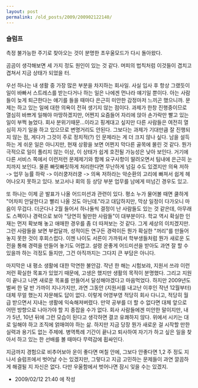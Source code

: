 ```yaml
---
layout: post
permalink: /old_posts/2009/200902122140/
---
```


### 슬럼프

측정 불가능한 주기로 찾아오는 것이 분명한 초우울모드가 다시 돌아왔다.

곰곰이 생각해보면 세 가지 정도 원인이 있는 것 같다. 머피의 법칙처럼 이것들이 겹치고 겹쳐서 지금 상태가 되었을 터.

우선 하나는 내 생활 중 가장 많은 부분을 차지하는 회사일.
사실 입사 후 항상 그랬듯이 일이 바빠서 스트레스를 받는다거나 하는 일은 나에겐 먼나라 얘기일 뿐이다. 아는 사람들이 늦게 퇴근한다는 얘기를 들을 때마다 은근히 미안한 감정마저 느끼곤 했으니까.
문제는 하고 있는 일에 대한 의욕이 전혀 생기지 않는 점이다. 과제가 한창 진행중이므로 열심히 바쁘게 일해야 마땅하겠지만, 어쩐지 요즘들어 자리에 앉아 손가락만 빨고 있는 일이 부쩍 늘었다. 회사 분위기때문...이라고 핑계대고 싶지만 다른 사람들은 여전히 열심히 자기 일을 하고 있으므로 변명거리도 안된다. 그보다는 과제가 기대만큼 잘 진행되지 않는 점, 게다가 그것이 주로 정치적(?) 인 문제라는 게 더 크지 않나 싶다. 남을 설득하는 게 쉬운 일은 아니지만, 현재 상황을 보면 어쩐지 막다른 골목에 몰린 것 같다. 뭔가 극적으로 일이 풀리지 않는 이상, 이 상태가 쉽게 호전될 가능성은 낮아 보인다.
거기에 다른 서비스 쪽에서 이런저런 문제제기와 함께 요구사항이 딸려오면서 팀내에 은근히 눈치까지 보인다. 물론 빠릿빠릿하게 처리한다면 무난하게 넘길 수도 있겠지만 의욕 저하 -> 업무 능률 하락 -> 이러쿵저러쿵 -> 의욕 저하라는 악순환의 고리에 빠져서 쉽게 헤어나오지 못하고 있다. 보고서나 회의 등 상당 부분 업무를 남에게 떠넘긴 경우도 있고.

또 하나는 이제 곧 발표가 나올 어드미션과 관련이 있다.
평소 누가 물어볼 때면 쿨하게 "어차피 안달한다고 빨리 나올 것도 아닌데."라고 대답하지만, 막상 일정이 다가오니 마음이 무겁다. 더군다나 2월 들어서 하나둘씩 결정이 난 사람들도 있는 것 같은데, 아무래도 스펙이나 경력으로 보아 "당연히 될만한 사람들"이 대부분이다. 학교 역시 확실한 인재는 먼저 확보해 놓고 애매한 경우를 좀 더 따져보는 것 같다. 그게 세상의 이치겠지만. 그런 사람들을 보면 부럽달까, 성적이든 연구든 경력이든 뭔가 확실한 "꺼리"를 만들어 놓지 못한 것이 후회스럽다. 이젠 나이도 서른이 가까워서 학부생들처럼 뭔가 새로운 도전을 통해 경력을 만들어 놓기도 어렵고.
설령 운좋게 어드미션을 받아도 과연 잘 할 수 있을까 하는 걱정도 들지만, 그건 아직까지는 그다지 큰 부담은 아니다.

마지막은 내 평소 생활에 대한 막연한 불안감.
작년 한 해는 시험보랴, 지원서 쓰랴 이런저런 확실한 목표가 있었기 때문에, 고생은 했지만 생활의 목적이 분명했다. 그리고 지원이 끝나고 나면 새로운 목표를 만들어서 달성해야겠다고 마음먹었다. 하지만 2009년도 벌써 한 달 반 가까이 지나가지만, 과연 그동안 (지원서를 내고난 이후인 작년 12월부터) 대체 무얼 했는지 자문해도 답이 없다.
이렇게 어영부영 적당히 회사 다니고, 적당히 월급 받으면서 지내는 생활에 익숙해져버렸다. 만약 공부를 더 할 수 없다면 대체 앞으로 어떤 방향으로 나아가야 할 지 종잡을 수가 없다. 회사 사람들에겐 미안한 말이지만, 내가 5년, 10년 뒤에 그런 모습이 된다고 생각하면 결코 유쾌하지 않다. 위에서 시키는 대로 일해야 하고 조직에 얽매여야 하는 삶.
하지만 지금 당장 뭔가 새로운 걸 시작할 만한 실력과 용기도 없는 주제에. 병역특례 기간이 끝나고 퇴사하여 자기가 하고 싶은 일을 찾아서 하고 있는 한 선배를 볼 때마다 무력감에 휩싸인다.

지금까지 경험으로 비추어보아 운이 좋다면 며칠 안에, 그보다 안좋다면 1,2 주 정도 지나서 슬럼프에서 벗어날 수는 있겠지만, 그렇다고 지금 고민하는 문제들이 과연 깔끔하게 해결될 지 자신은 없다. 다만 우울함에서 벗어나면 잠시 잊을 수는 있겠지.





- 2009/02/12 21:40 에 작성